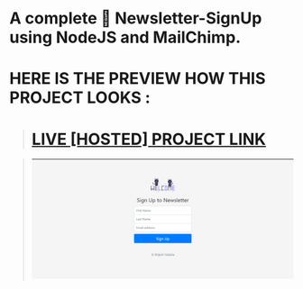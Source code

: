 # A complete 🎊 Newsletter-SignUp using NodeJS and MailChimp.

# HERE IS THE PREVIEW HOW THIS PROJECT LOOKS :
># [LIVE [HOSTED] PROJECT LINK](https://brijesh8128-newsletter-signup.herokuapp.com/ "Newsletter-Heroku")

>![Screenshot](./Screenshot/screenshot-1.png)
